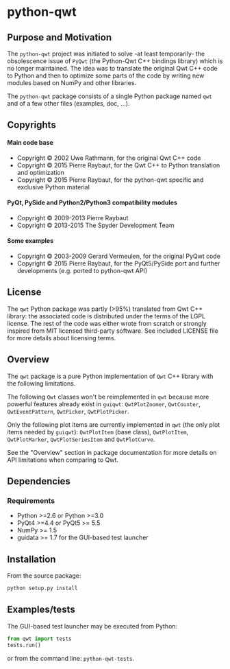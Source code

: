 # python-qwt

## Purpose and Motivation

The ``python-qwt`` project was initiated to solve -at least temporarily-
the obsolescence issue of `PyQwt` (the Python-Qwt C++ bindings library)
which is no longer maintained. The idea was to translate the original
Qwt C++ code to Python and then to optimize some parts of the code by
writing new modules based on NumPy and other libraries.

The ``python-qwt`` package consists of a single Python package named
`qwt` and of a few other files (examples, doc, ...).

## Copyrights

#### Main code base
  - Copyright © 2002 Uwe Rathmann, for the original Qwt C++ code
  - Copyright © 2015 Pierre Raybaut, for the Qwt C++ to Python
translation and optimization
  - Copyright © 2015 Pierre Raybaut, for the python-qwt specific and
exclusive Python material

#### PyQt, PySide and Python2/Python3 compatibility modules
  - Copyright © 2009-2013 Pierre Raybaut
  - Copyright © 2013-2015 The Spyder Development Team

#### Some examples
  - Copyright © 2003-2009 Gerard Vermeulen, for the original PyQwt code
  - Copyright © 2015 Pierre Raybaut, for the PyQt5/PySide port and
further developments (e.g. ported to python-qwt API)

## License

The `qwt` Python package was partly (>95%) translated from Qwt C++
library: the associated code is distributed under the terms of the LGPL
license. The rest of the code was either wrote from scratch or strongly
inspired from MIT licensed third-party software.
See included LICENSE file for more details about licensing terms.

## Overview

The `qwt` package is a pure Python implementation of `Qwt` C++ library 
with the following limitations.

The following `Qwt` classes won't be reimplemented in `qwt` because more
powerful features already exist in `guiqwt`: `QwtPlotZoomer`, 
`QwtCounter`, `QwtEventPattern`, `QwtPicker`, `QwtPlotPicker`.

Only the following plot items are currently implemented in `qwt` (the 
only plot items needed by `guiqwt`): `QwtPlotItem` (base class), 
`QwtPlotItem`, `QwtPlotMarker`, `QwtPlotSeriesItem` and `QwtPlotCurve`.

See the "Overview" section in package documentation for more details on 
API limitations when comparing to Qwt.

## Dependencies

### Requirements ###
- Python >=2.6 or Python >=3.0
- PyQt4 >=4.4 or PyQt5 >= 5.5
- NumPy >= 1.5
- guidata >= 1.7 for the GUI-based test launcher

## Installation

From the source package:

```python
python setup.py install
```

## Examples/tests

The GUI-based test launcher may be executed from Python:

```python
from qwt import tests
tests.run()
```

or from the command line: `python-qwt-tests`.
